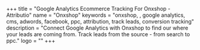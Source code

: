 +++
title = "Google Analytics Ecommerce Tracking For Onxshop - Attributio"
name = "Onxshop"
keywords = "onxshop, , google analytics, cms, adwords, facebook, ppc, attribution, track leads, conversion tracking"
description = "Connect Google Analytics with Onxshop to find our where your leads are coming from. Track leads from the source - from search to ppc."
logo = ""
+++
